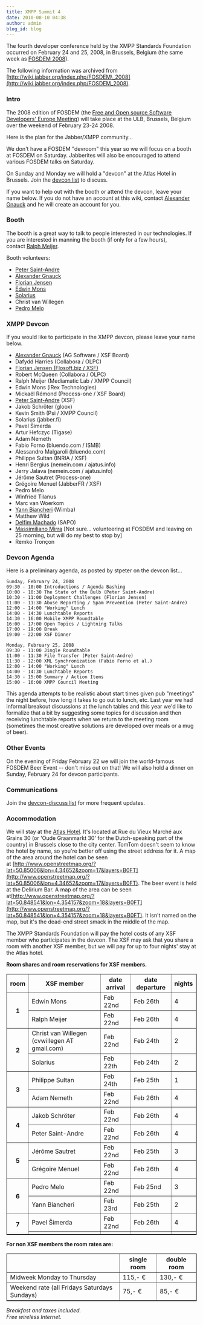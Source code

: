 ```yaml
---
title: XMPP Summit 4
date: 2010-08-10 04:38
author: admin
blog_id: blog
---
```


The fourth developer conference held by the XMPP Standards Foundation occurred on February 24 and 25, 2008, in Brussels, Belgium (the same week as [FOSDEM 2008](http://www.fosdem.org/)).

The following information was archived from [http://wiki.jabber.org/index.php/FOSDEM\_2008](http://wiki.jabber.org/index.php/FOSDEM_2008).

### Intro
The 2008 edition of FOSDEM (the [Free and Open source Software Developers' Europe Meeting](http://www.fosdem.org/)) will take place at the ULB, Brussels, Belgium over the weekend of February 23-24 2008.

Here is the plan for the Jabber/XMPP community...

We don't have a FOSDEM "devroom" this year so we will focus on a booth at FOSDEM on Saturday. Jabberites will also be encouraged to attend various FOSDEM talks on Saturday.

On Sunday and Monday we will hold a "devcon" at the Atlas Hotel in Brussels. Join the [devcon list](http://mail.jabber.org/mailman/listinfo/devcon) to discuss.

If you want to help out with the booth or attend the devcon, leave your name below. If you do not have an account at this wiki, contact [Alexander Gnauck](xmpp:gnauck@jabber.org) and he will create an account for you.

### Booth
The booth is a great way to talk to people interested in our technologies. If you are interested in manning the booth (if only for a few hours), contact [Ralph Meijer](xmpp:ralphm@ik.nu "xmpp:ralphm@ik.nu").

Booth volunteers:

-   [Peter Saint-Andre](xmpp:stpeter@jabber.org)
-   [Alexander Gnauck](xmpp:gnauck@jabber.org)
-   [Florian Jensen](xmpp:admin@im.flosoft.biz)
-   [Edwin Mons](xmpp:intosi@ik.nu)
-   [Solarius](xmpp:solarius@jabber.org)
-   Christ van Willegen
-   [Pedro Melo](xmpp:melo@simplicidade.org)

### XMPP Devcon
If you would like to participate in the XMPP devcon, please leave your name below.

-   [Alexander Gnauck](xmpp:gnauck@jabber.org) (AG Software / XSF Board)
-   Dafydd Harries (Collabora / OLPC)
-   [Florian Jensen (Flosoft.biz / XSF)](xmpp:admin@im.flosoft.biz)
-   Robert McQueen (Collabora / OLPC)
-   Ralph Meijer (Mediamatic Lab / XMPP Council)
-   Edwin Mons (iRex Technologies)
-   Mickaël Rémond (Process-one / XSF Board)
-   [Peter Saint-Andre](xmpp:stpeter@jabber.org) (XSF)
-   Jakob Schröter (gloox)
-   Kevin Smith (Psi / XMPP Council)
-   Solarius (jabber.fi)
-   Pavel Šimerda
-   Artur Hefczyc (Tigase)
-   Adam Nemeth
-   Fabio Forno (bluendo.com / ISMB)
-   Alessandro Malgaroli (bluendo.com)
-   Philippe Sultan (INRIA / XSF)
-   Henri Bergius (nemein.com / ajatus.info)
-   Jerry Jalava (nemein.com / ajatus.info)
-   Jérôme Sautret (Process-one)
-   Grégoire Menuel (JabberFR / XSF)
-   Pedro Melo
-   Winfried Tilanus
-   Marc van Woerkom
-   [Yann Biancheri](xmpp:yann.biancheri@gmail.com) (Wimba)
-   Matthew Wild
-   [Delfim Machado](xmpp:dbcm@jabber.org) (SAPO)
-   [Massimiliano Mirra](xmpp:bard@sameplace.cc) [Not sure... volunteering at FOSDEM and leaving on 25 morning, but will do my best to stop by]
-   Remko Tronçon

### Devcon Agenda
Here is a preliminary agenda, as posted by stpeter on the devcon list...

    Sunday, February 24, 2008
    09:30 - 10:00 Introductions / Agenda Bashing
    10:00 - 10:30 The State of the Bulb (Peter Saint-Andre)
    10:30 - 11:00 Deployment Challenges (Florian Jensen)
    11:00 - 11:30 Abuse Reporting / Spam Prevention (Peter Saint-Andre)
    12:00 - 14:00 "Working" Lunch
    14:00 - 14:30 Lunchtable Reports
    14:30 - 16:00 Mobile XMPP Roundtable
    16:00 - 17:00 Open Topics / Lightning Talks
    17:00 - 19:00 Break
    19:00 - 22:00 XSF Dinner

    Monday, February 25, 2008
    09:30 - 11:00 Jingle Roundtable
    11:00 - 11:30 File Transfer (Peter Saint-Andre)
    11:30 - 12:00 XML Synchronization (Fabio Forno et al.)
    12:00 - 14:00 "Working" Lunch
    14:00 - 14:30 Lunchtable Reports
    14:30 - 15:00 Summary / Action Items
    15:00 - 16:00 XMPP Council Meeting

This agenda attempts to be realistic about start times given pub "meetings" the night before, how long it takes to go out to lunch, etc. Last year we had informal breakout discussions at the lunch tables and this year we'd like to formalize that a bit by suggesting some topics for discussion and then receiving lunchtable reports when we return to the meeting room (sometimes the most creative solutions are developed over meals or a mug of beer).

### Other Events
On the evening of Friday February 22 we will join the world-famous FOSDEM Beer Event -- don't miss out on that!
We will also hold a dinner on Sunday, February 24 for devcon participants.

### Communications
Join the [devcon-discuss list](http://mail.jabber.org/mailman/listinfo/devcon) for more frequent updates.

### Accommodation
We will stay at the [Atlas Hotel](http://www.atlas-hotel.be/). It's located at Rue du Vieux Marché aux Grains 30 (or 'Oude Graanmarkt 30' for the Dutch-speaking part of the country) in Brussels close to the city center. TomTom doesn't seem to know the hotel by name, so you're better off using the street address for it. A map of the area around the hotel can be seen at [http://www.openstreetmap.org/?lat=50.85006&lon=4.34652&zoom=17&layers=B0FT](http://www.openstreetmap.org/?lat=50.85006&lon=4.34652&zoom=17&layers=B0FT). The beer event is held at the Delirium Bar. A map of the area can be seen at[http://www.openstreetmap.org/?lat=50.848541&lon=4.354157&zoom=18&layers=B0FT](http://www.openstreetmap.org/?lat=50.848541&lon=4.354157&zoom=18&layers=B0FT). It isn't named on the map, but it's the dead-end street smack in the middle of the map.

The XMPP Standards Foundation will pay the hotel costs of any XSF member who participates in the devcon. The XSF may ask that you share a room with another XSF member, but we will pay for up to four nights' stay at the Atlas hotel.

**Room shares and room reservations for XSF members.**

<table border="1"> <tbody> <tr> <th> room
</th> <th> XSF member
</th> <th> date arrival
</th> <th> date departure
</th> <th> nights
</th> </tr> <tr> <th rowspan="2"> 1
</th> <td> Edwin Mons
</td> <td> Feb 22nd
</td> <td> Feb 26th
</td> <td> 4
</td> </tr> <tr> <td> Ralph Meijer
</td> <td> Feb 22nd
</td> <td> Feb 26th
</td> <td> 4
</td> </tr> <tr> <th rowspan="2"> 2
</th> <td> Christ van Willegen (cvwillegen AT gmail.com)
</td> <td> Feb 22nd
</td> <td> Feb 24th
</td> <td> 2
</td> </tr> <tr> <td> Solarius
</td> <td> Feb 22th
</td> <td> Feb 24th
</td> <td> 2
</td> </tr> <tr> <th rowspan="2"> 3
</th> <td> Philippe Sultan
</td> <td> Feb 24th
</td> <td> Feb 25th
</td> <td> 1
</td> </tr> <tr> <td> Adam Nemeth
</td> <td> Feb 22nd
</td> <td> Feb 26th
</td> <td> 4
</td> </tr> <tr> <th rowspan="2"> 4
</th> <td> Jakob Schröter
</td> <td> Feb 22nd
</td> <td> Feb 26th
</td> <td> 4
</td> </tr> <tr> <td> Peter Saint-Andre
</td> <td> Feb 22nd
</td> <td> Feb 26th
</td> <td> 4
</td> </tr> <tr> <th rowspan="2"> 5
</th> <td> Jérôme Sautret
</td> <td> Feb 22nd
</td> <td> Feb 25th
</td> <td> 3
</td> </tr> <tr> <td> Grégoire Menuel
</td> <td> Feb 22nd
</td> <td> Feb 26th
</td> <td> 4
</td> </tr> <tr> <th rowspan="2"> 6
</th> <td> Pedro Melo
</td> <td> Feb 22nd
</td> <td> Feb 25nd
</td> <td> 3
</td> </tr> <tr> <td> Yann Biancheri
</td> <td> Feb 23rd
</td> <td> Feb 25th
</td> <td> 2
</td> </tr> <tr> <th rowspan="2"> 7
</th> <td> Pavel Šimerda
</td> <td> Feb 22nd
</td> <td> Feb 26th
</td> <td> 4
</td> </tr> <tr> <td> </td> <td> </td> <td> </td> <td> </td> </tr> </tbody> </table>

**For non XSF members the room rates are:**

<table border="1"> <tbody> <tr> <th> </th> <th> single room
</th> <th> double room
</th> </tr> <tr> <td> Midweek Monday to Thursday
</td> <td> 115,- €
</td> <td> 130,- €
</td> </tr> <tr> <td> Weekend rate (all Fridays Saturdays Sundays)
</td> <td> 75,- €
</td> <td> 85,- €
</td> </tr> </tbody> </table>

*Breakfast and taxes included.*  
*Free wireless Internet.*
